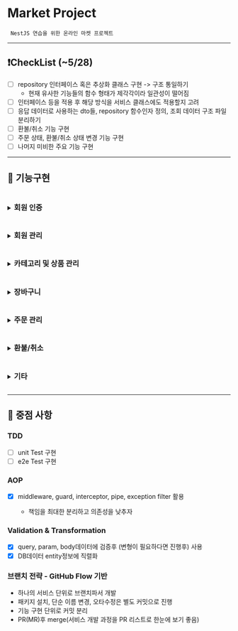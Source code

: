 # Market Project

```
 NestJS 연습을 위한 온라인 마켓 프로젝트
```

---

## ❗️CheckList (~5/28)

- [ ] repository 인터페이스 혹은 추상화 클래스 구현 -> 구조 통일하기
  - 현재 유사한 기능들의 함수 형태가 제각각이라 일관성이 떨어짐
- [ ] 인터페이스 등을 적용 후 해당 방식을 서비스 클래스에도 적용할지 고려
- [ ] 응답 데이터로 사용하는 dto들, repository 함수인자 정의, 조회 데이터 구조 파일 분리하기
- [ ] 환불/취소 기능 구현
- [ ] 주문 상태, 환불/취소 상태 변경 기능 구현
- [ ] 나머지 미비한 주요 기능 구현

---

## 🚩 기능구현

<details>
<summary><h3 style="display:inline-block;">회원 인증</h3></summary>

- [x] 로그인/로그아웃

</details>
<details>
<summary><h3 style="display:inline-block;">회원 관리</h3></summary>

- [x] 회원 가입
- [x] 내 정보 조회
- [ ] 회원 정보 수정
- [x] 회원 탈퇴

- 관리자 기능

* [x] 전체 회원 조회
* [ ] 사용자 정보 변경 (ex) 관리자 권한 부여)
</details>
<details>
<summary><h3 style="display:inline-block;">카테고리 및 상품 관리</h3></summary>

- [x] 전체 카테고리 조회
- [x] 카테고리별 상품 조회

* 관리자 기능

- [x] 카테고리 CUD
- [x] 상품 CUD

</details>
<details>
<summary><h3 style="display:inline-block;">장바구니</h3></summary>

- [ ] 장바구니 물품 추가
- [ ] 장바구니 보기
- [ ] 장바구니 물품 수정
- [ ] 장바구니 물품 구매
</details>
<details>
<summary><h3 style="display:inline-block;">주문 관리</h3></summary>

- [x] 주문 요청
- [x] 내 주문 내역 조회
- [ ] 주문 내역 삭제
  - 내 기록을 불러올 때, 필터링 되도록 해야 함(실제 데이터 삭제 x)
  - 관리자는 해당 기록을 계속 확인할 수 있음

* 관리자 기능

- [x] 전체 주문 내역 조회
- [ ] 주문 상태 변경(주문 요청 수락, 취소, 환불)

</details>
<details>
<summary><h3 style="display:inline-block;">환불/취소</h3></summary>

- [ ] 환불/취소 요청
  - 같은 api이지만 status를 다르게 적용
- [ ] 내 환불/취소 기록 조회
- [ ] 환불/취소 내역 삭제
  - 내 기록을 불러올 때, 필터링 되도록 해야 함(실제 데이터 삭제 x)
  - 관리자는 해당 기록을 계속 확인할 수 있음

* 관리자 기능

- [ ] 전체 환불/취소 내역 조회
- [ ] 환불/취소 상태 변경

</details>
<details>
<summary><h3 style="display:inline-block;">기타</h3></summary>

- [x] 헬스 체크
- [x] 로그인 상태 확인
</details>

---

## 📌 중점 사항

### TDD

- [ ] unit Test 구현
- [ ] e2e Test 구현

### AOP

- [x] middleware, guard, interceptor, pipe, exception filter 활용

  - 책임을 최대한 분리하고 의존성을 낮추자

### Validation & Transformation

- [x] query, param, body데이터에 검증후 (변형이 필요하다면 진행후) 사용
- [x] DB데이터 entity정보에 직렬화

### 브랜치 전략 - GitHub Flow 기반

- 하나의 서비스 단위로 브랜치파서 개발
- 패키지 설치, 단순 이름 변경, 오타수정은 별도 커밋으로 진행
- 기능 구현 단위로 커밋 분리
- PR(MR)후 merge(서비스 개발 과정을 PR 리스트로 한눈에 보기 좋음)
